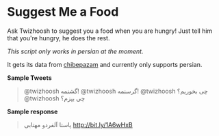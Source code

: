 # Suggest Me a Food
Ask Twizhoosh to suggest you a food when you are hungry! Just tell him that you're hungry, he does the rest.

*This script only works in persian at the moment.*

<!--more-->
It gets its data from [chibepazam]("http://chibepazam.com/") and currently only supports persian.

**Sample Tweets**
> @twizhoosh گشنمه!
> @twizhoosh گرسنمه!
> @twizhoosh چی بخوریم؟
> @twizhoosh چی بپزم؟

**Sample response**
>  پاستا آلفردو مهتابی http://bit.ly/1A6wHxB